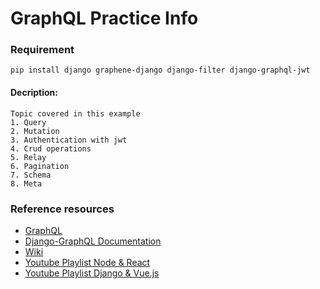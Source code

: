 # GraphQL Practice Info

### Requirement
```
pip install django graphene-django django-filter django-graphql-jwt
```

#### Decription:
```
Topic covered in this example
1. Query
2. Mutation
3. Authentication with jwt
4. Crud operations
5. Relay
6. Pagination
7. Schema
8. Meta
```

### Reference resources

- [GraphQL](https://graphql.org/)
- [Django-GraphQL Documentation](https://graphene-python.org/)
- [Wiki](https://en.wikipedia.org/wiki/GraphQL)
- [Youtube Playlist Node & React](https://youtube.com/playlist?list=PL4cUxeGkcC9iK6Qhn-QLcXCXPQUov1U7f)
- [Youtube Playlist Django & Vue.js](https://youtube.com/playlist?list=PLHHVSHrmEkdo5qA1RQB7PNzIbN9_3rj2r)
